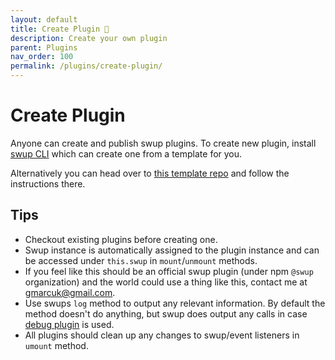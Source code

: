 ```yaml
---
layout: default
title: Create Plugin 🎉
description: Create your own plugin
parent: Plugins
nav_order: 100
permalink: /plugins/create-plugin/
---
```


# Create Plugin

Anyone can create and publish swup plugins.
To create new plugin, install [swup CLI](/cli) which can create one from a template for you.

Alternatively you can head over to [this template repo](https://github.com/swup/plugin-template) and follow the instructions there.

## Tips

- Checkout existing plugins before creating one.
- Swup instance is automatically assigned to the plugin instance and can be accessed under `this.swup` in `mount`/`unmount` methods.
- If you feel like this should be an official swup plugin (under npm `@swup` organization) and the world could use a thing like this, contact me at gmarcuk@gmail.com.
- Use swups `log` method to output any relevant information. By default the method doesn't do anything, but swup does output any calls in case [debug plugin](/plugins/debug-plugin) is used.
- All plugins should clean up any changes to swup/event listeners in `umount` method.
